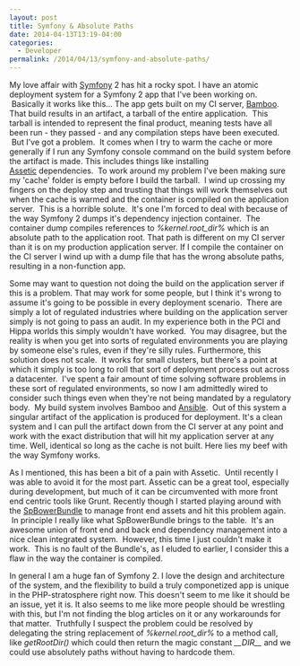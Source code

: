 ```yaml
---
layout: post
title: Symfony & Absolute Paths
date: 2014-04-13T13:19-04:00
categories:
  - Developer
permalink: /2014/04/13/symfony-and-absolute-paths/
---
```

My love affair with [Symfony](http://symfony.com) 2 has hit a rocky spot. I have an atomic deployment system for a Symfony 2 app that I've been working on.  Basically it works like this... The app gets built on my CI server, [Bamboo](https://www.atlassian.com/software/bamboo). That build results in an artifact, a tarball of the entire application.  This tarball is intended to represent the final product, meaning tests have all been run - they passed - and any compilation steps have been executed.  But I've got a problem.  It comes when I try to warm the cache or more generally if I run any Symfony console command on the build system before the artifact is made. This includes things like installing [Assetic](http://symfony.com/doc/current/cookbook/assetic/index.html) dependencies.  To work around my problem I've been making sure my 'cache' folder is empty before I build the tarball.  I wind up crossing my fingers on the deploy step and trusting that things will work themselves out when the cache is warmed and the container is compiled on the application server.  This is a horrible solute.  It's one I'm forced to deal with because of the way Symfony 2 dumps it's dependency injection container.  The container dump compiles references to _%kernel.root\_dir%_ which is an absolute path to the application root. That path is different on my CI server than it is on my production application server. If I compile the container on the CI server I wind up with a dump file that has the wrong absolute paths, resulting in a non-function app.

Some may want to question not doing the build on the application server if this is a problem. That may work for some people, but I think it's wrong to assume it's going to be possible in every deployment scenario.  There are simply a lot of regulated industries where building on the application server simply is not going to pass an audit. In my experience both in the PCI and Hippa worlds this simply wouldn't have worked.  You may disagree, but the reality is when you get into sorts of regulated environments you are playing by someone else's rules, even if they're silly rules. Furthermore, this solution does not scale.  It works for small clusters, but there's a point at which it simply is too long to roll that sort of deployment process out across a datacenter.  I've spent a fair amount of time solving software problems in these sort of regulated environments, so now I am admittedly wired to consider such things even when they're not being mandated by a regulatory body.  My build system involves Bamboo and [Ansible](http://www.ansible.com/).  Out of this system a singular artifact of the application is produced for deployment. It's a clean system and I can pull the artifact down from the CI server at any point and work with the exact distribution that will hit my application server at any time. Well, identical so long as the cache is not built. Here lies my beef with the way Symfony works.

As I mentioned, this has been a bit of a pain with Assetic.  Until recently I was able to avoid it for the most part. Assetic can be a great tool, especially during development, but much of it can be circumvented with more front end centric tools like Grunt. Recently though I started playing around with the [SpBowerBundle](https://github.com/Spea/SpBowerBundle) to manage front end assets and hit this problem again.  In principle I really like what SpBowerBundle brings to the table.  It's an awesome union of front end and back end dependency management into a nice clean integrated system.  However, this time I just couldn't make it work.  This is no fault of the Bundle's, as I eluded to earlier, I consider this a flaw in the way the container is compiled.

In general I am a huge fan of Symfony 2. I love the design and architecture of the system, and the flexibility to build a truly componetized app is unique in the PHP-stratosphere right now. This doesn't seem to me like it should be an issue, yet it is. It also seems to me like more people should be wrestling with this, but I'm not finding the blog articles on it or any workarounds for that matter.  Truthfully I suspect the problem could be resolved by delegating the string replacement of _%kernel.root\_dir%_ to a method call, like _getRootDir()_ which could then return the magic constant _\_\_DIR\_\__ and we could use absolutely paths without having to hardcode them.
